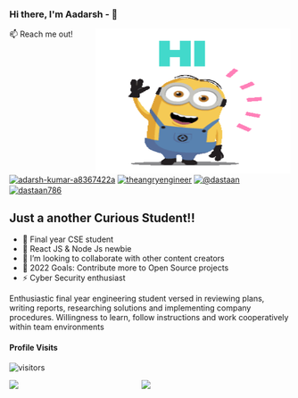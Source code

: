 
### Hi there, I'm Aadarsh -  👋
<img align="right" src="HELLO.gif" alt="Illustration of ready" width=350px height=260px/>


:mailbox: Reach me out!

<a href="https://linkedin.com/in/adarsh-kumar-a8367422a" target="blank"><img align="center" src="https://raw.githubusercontent.com/rahuldkjain/github-profile-readme-generator/master/src/images/icons/Social/linked-in-alt.svg" alt="adarsh-kumar-a8367422a" height="30" width="40" /></a>
<a href="https://instagram.com/theangryengineer" target="blank"><img align="center" src="https://raw.githubusercontent.com/rahuldkjain/github-profile-readme-generator/master/src/images/icons/Social/instagram.svg" alt="theangryengineer" height="30" width="40" /></a>
<a href="https://hashnode.com/@dastaan" target="blank"><img align="center" src="https://raw.githubusercontent.com/rahuldkjain/github-profile-readme-generator/master/src/images/icons/Social/hashnode.svg" alt="@dastaan" height="30" width="40" /></a>
<a href="https://www.leetcode.com/dastaan786" target="blank"><img align="center" src="https://raw.githubusercontent.com/rahuldkjain/github-profile-readme-generator/master/src/images/icons/Social/leet-code.svg" alt="dastaan786" height="30" width="40" /></a>
## Just a another Curious Student!!

- 🔭 Final year CSE student
- 🌱 React JS & Node Js newbie
- 👯 I’m looking to collaborate with other content creators
- 🥅 2022 Goals: Contribute more to Open Source projects
- ⚡ Cyber Security enthusiast

Enthusiastic final year
engineering student versed in reviewing plans, writing reports, researching solutions and
implementing company procedures. Willingness to learn,
follow instructions and work cooperatively within team environments


#### Profile Visits 

![visitors](https://visitor-badge.glitch.me/badge?page_id=ak47adarsh01.ak47adarsh01)

<img  align ="left" width = "47%" src="https://github-readme-stats.vercel.app/api?username=ak47adarsh01&show_icons=true&theme=radical" />

<img  align= "left" width = "47%"  src="https://github-readme-stats.vercel.app/api/top-langs/?username=ak47adarsh01&layout=compact" />


